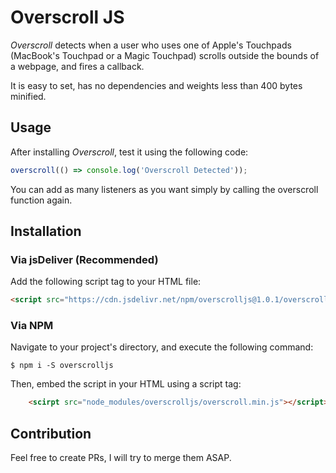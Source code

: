 # Overscroll JS
*Overscroll* detects when a user who uses one of Apple's Touchpads (MacBook's Touchpad or a Magic Touchpad) scrolls outside the bounds of a webpage, and fires a callback.

It is easy to set, has no dependencies and weights less than 400 bytes minified. 

## Usage
After installing *Overscroll*, test it using the following code:

```javascript
overscroll(() => console.log('Overscroll Detected'));
```

You can add as many listeners as you want simply by calling the overscroll function again.

## Installation
### Via jsDeliver (Recommended)
Add the following script tag to your HTML file:
```html
<script src="https://cdn.jsdelivr.net/npm/overscrolljs@1.0.1/overscroll.min.js"></script>
```

### Via NPM
Navigate to your project's directory, and execute the following command:

`$ npm i -S overscrolljs`

Then, embed the script in your HTML using a script tag: 

```html
    <scirpt src="node_modules/overscrolljs/overscroll.min.js"></script>
```

## Contribution
Feel free to create PRs, I will try to merge them ASAP.


